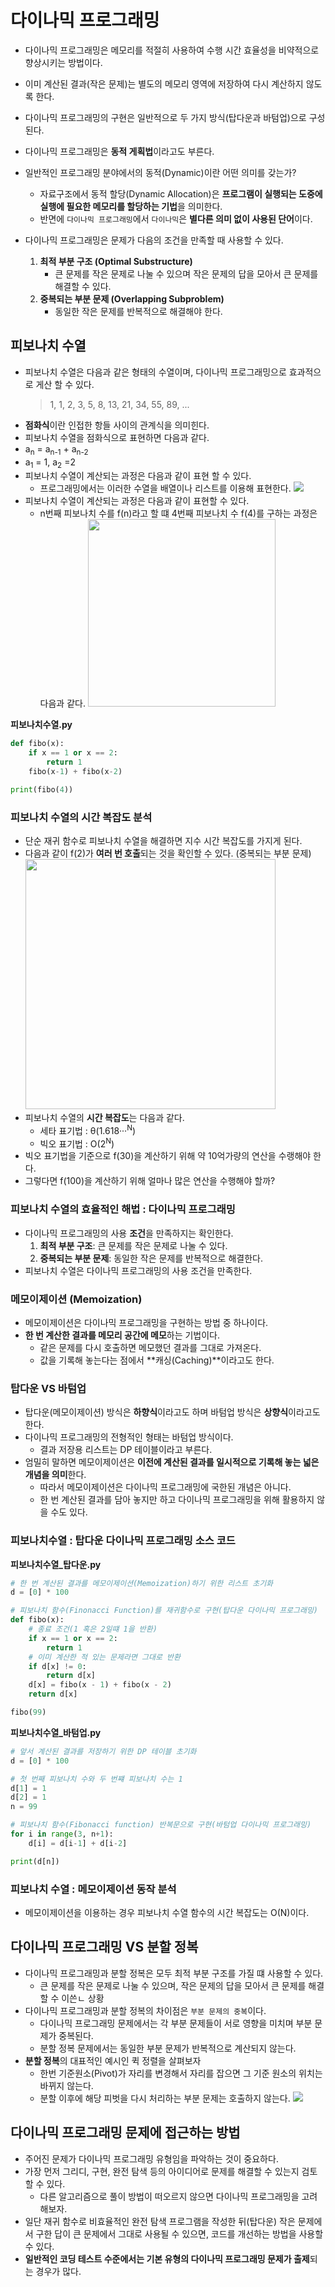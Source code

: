 # 다이나믹 프로그래밍

- 다이나믹 프로그래밍은 메모리를 적절히 사용하여 수행 시간 효율성을 비약적으로 향상시키는 방법이다.
- 이미 계산된 결과(작은 문제)는 별도의 메모리 영역에 저장하여 다시 계산하지 않도록 한다.
- 다이나믹 프로그래밍의 구현은 일반적으로 두 가지 방식(탑다운과 바텀업)으로 구성된다.
- 다이나믹 프로그래밍은 **동적 게획법**이라고도 부른다.
- 일반적인 프로그래밍 분야에서의 동적(Dynamic)이란 어떤 의미를 갖는가?

  - 자료구조에서 동적 할당(Dynamic Allocation)은 **프로그램이 실행되는 도중에 실행에 필요한 메모리를 할당하는 기법**을 의미한다.
  - 반면에 `다이나믹 프로그래밍`에서 `다이나믹`은 **별다른 의미 없이 사용된 단어**이다.

- 다이나믹 프로그래밍은 문제가 다음의 조건을 만족할 때 사용할 수 있다.
  1. **최적 부분 구조 (Optimal Substructure)**
     - 큰 문제를 작은 문제로 나눌 수 있으며 작은 문제의 답을 모아서 큰 문제를 해결할 수 있다.
  2. **중복되는 부분 문제 (Overlapping Subproblem)**
     - 동일한 작은 문제를 반복적으로 해결해야 한다.

## 피보나치 수열

- 피보나치 수열은 다음과 같은 형태의 수열이며, 다이나믹 프로그래밍으로 효과적으로 게산 할 수 있다.
  > 1, 1, 2, 3, 5, 8, 13, 21, 34, 55, 89, ...
- **점화식**이란 인접한 항들 사이의 관계식을 의미힌다.
- 피보나치 수열을 점화식으로 표현하면 다음과 같다.
- a<sub>n</sub> = a<sub>n-1</sub> + a<sub>n-2</sub>
- a<sub>1</sub> = 1, a<sub>2</sub> =2
- 피보나치 수열이 계산되는 과정은 다음과 같이 표현 할 수 있다.
  - 프로그래밍에서는 이러한 수열을 배열이나 리스트를 이용해 표현한다.
    <img src="./img/피보나치수열.PNG">
- 피보나치 수열이 계산되는 과정은 다음과 같이 표현할 수 있다.
  - n번째 피보나치 수를 f(n)라고 할 떄 4번째 피보나치 수 f(4)를 구하는 과정은 다음과 같다.
    <img src="./img/피보나치수열_02.PNG" height=300px>

**피보나치수열.py**

```py
def fibo(x):
    if x == 1 or x == 2:
        return 1
    fibo(x-1) + fibo(x-2)

print(fibo(4))
```

### 피보나치 수열의 시간 복잡도 분석

- 단순 재귀 함수로 피보나치 수열을 해결하면 지수 시간 복잡도를 가지게 된다.
- 다음과 같이 f(2)가 **여러 번 호출**되는 것을 확인할 수 있다. (중복되는 부분 문제)
  <img src="./img/피보나치수열_03.PNG" height=400px>
- 피보나치 수열의 **시간 복잡도**는 다음과 같다.
  - 세타 표기법 : θ(1.618···<sup>N</sup>)
  - 빅오 표기법 : O(2<sup>N</sup>)
- 빅오 표기법을 기준으로 f(30)을 계산하기 위해 약 10억가량의 연산을 수랭해야 한다.
- 그렇다면 f(100)을 계산하기 위해 얼마나 많은 연산을 수행해야 할까?

### 피보나치 수열의 효율적인 해법 : 다이나믹 프로그래밍

- 다이나믹 프로그래밍의 사용 **조건**을 만족하지는 확인한다.
  1. **최적 부분 구조**: 큰 문제를 작은 문제로 나눌 수 있다.
  2. **중복되는 부분 문제**: 동일한 작은 문제를 반복적으로 해결한다.
- 피보나치 수열은 다이나믹 프로그래밍의 사용 조건을 만족한다.

### 메모이제이션 (Memoization)

- 메모이제이션은 다이나믹 프로그래밍을 구현하는 방법 중 하나이다.
- **한 번 계산한 결과를 메모리 공간에 메모**하는 기법이다.
  - 같은 문제를 다시 호출하면 메모했던 결과를 그대로 가져온다.
  - 값을 기록해 놓는다는 점에서 **캐싱(Caching)**이라고도 한다.

### 탑다운 VS 바텀업

- 탑다운(메모이제이션) 방식은 **하향식**이라고도 하며 바텀업 방식은 **상향식**이라고도 한다.
- 다이나믹 프로그래밍의 전형적인 형태는 바텀업 방식이다.
  - 결과 저장용 리스트는 DP 테이블이라고 부른다.
- 엄밀히 말하면 메모이제이션은 **이전에 계산된 결과를 일시적으로 기록해 놓는 넓은 개념을 의미**한다.
  - 따라서 메모이제이션은 다이나믹 프로그래밍에 국한된 개념은 아니다.
  - 한 번 계산된 결과를 담아 놓지만 하고 다이나믹 프로그래밍을 위해 활용하지 않을 수도 있다.

### 피보나치수열 : 탑다운 다이나믹 프로그래밍 소스 코드

**피보나치수열\_탑다운.py**

```py
# 한 번 계산된 결과를 메모이제이션(Memoization)하기 위한 리스트 초기화
d = [0] * 100

# 피보나치 함수(Finonacci Function)를 재귀함수로 구현(탑다운 다이나믹 프로그래밍)
def fibo(x):
    # 종료 조건(1 혹은 2일떄 1을 반환)
    if x == 1 or x == 2:
        return 1
    # 이미 계산한 적 있는 문제라면 그대로 반환
    if d[x] != 0:
        return d[x]
    d[x] = fibo(x - 1) + fibo(x - 2)
    return d[x]

fibo(99)
```

**피보나치수열\_바텀업.py**

```py
# 앞서 계산된 결과를 저장하기 위한 DP 테이블 초기화
d = [0] * 100

# 첫 번째 피보나치 수와 두 번쨰 피보나치 수는 1
d[1] = 1
d[2] = 1
n = 99

# 피보나치 함수(Fibonacci function) 반복문으로 구현(바텀업 다이나믹 프로그래밍)
for i in range(3, n+1):
    d[i] = d[i-1] + d[i-2]

print(d[n])

```

### 피보나치 수열 : 메모이제이션 동작 분석

- 메모이제이션을 이용하는 경우 피보나치 수열 함수의 시간 복잡도는 O(N)이다.

## 다이나믹 프로그래밍 VS 분할 정복

- 다이나믹 프로그래밍과 분할 정복은 모두 최적 부분 구조를 가질 떄 사용할 수 있다.
  - 큰 문제를 작은 문제로 나눌 수 있으며, 작은 문제의 답을 모아서 큰 문제를 해결할 수 이쓴ㄴ 상황
- 다이나믹 프로그래밍과 분할 정복의 차이점은 `부분 문제의 중복`이다.
  - 다이나믹 프로그래밍 문제에서는 각 부분 문제들이 서로 영향을 미치며 부분 문제가 중복된다.
  - 분할 정복 문제에서는 동일한 부분 문제가 반복적으로 계산되지 않는다.
- **분할 정복**의 대표적인 예시인 퀵 정렬을 살펴보자
  - 한번 기준원소(Pivot)가 자리를 변경해서 자리를 잡으면 그 기준 원소의 위치는 바뀌지 않는다.
  - 분할 이후에 해당 피벗을 다시 처리하는 부분 문제는 호출하지 않는다.
    <img src="./img/피보나치수열_04.PNG" >

## 다이나믹 프로그래밍 문제에 접근하는 방법
- 주어진 문제가 다이나믹 프로그래밍 유형임을 파악하는 것이 중요하다.
- 가장 먼저 그리디, 구현, 완전 탐색 등의 아이디어로 문제를 해결할 수 있는지 검토할 수 있다.
  - 다른 알고리즘으로 풀이 방법이 떠오르지 않으면 다이나믹 프로그래밍을 고려해보자.
- 일단 재귀 함수로 비효율적인 완전 탐색 프로그램을 작성한 뒤(탑다운) 작은 문제에서 구한 답이 큰 문제에서 그대로 사용될 수 있으면, 코드를 개선하는 방법을 사용할 수 있다.
- **일반적인 코딩 테스트 수준에서는 기본 유형의 다이나믹 프로그래밍 문제가 출제**되는 경우가 많다.